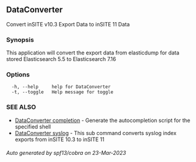 ## DataConverter

Convert inSITE v10.3 Export Data to inSITE 11 Data

### Synopsis

This application will convert the export data from elasticdump for data stored Elasticsearch 5.5 to Elasticsearch 7.16

### Options

```
  -h, --help     help for DataConverter
  -t, --toggle   Help message for toggle
```

### SEE ALSO

* [DataConverter completion](docs/DataConverter_completion.md)	 - Generate the autocompletion script for the specified shell
* [DataConverter syslog](docs/DataConverter_syslog.md)	 - This sub command converts syslog index exports from inSITE 10.3 to inSITE 11

###### Auto generated by spf13/cobra on 23-Mar-2023
